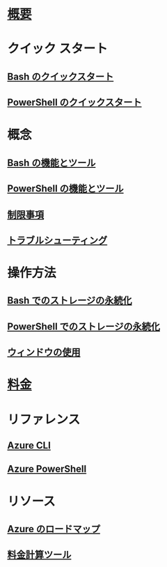 # [概要](overview.md)

# クイック スタート
## [Bash のクイックスタート](quickstart.md)
## [PowerShell のクイックスタート](quickstart-powershell.md)

# 概念
## [Bash の機能とツール](features.md)
## [PowerShell の機能とツール](features-powershell.md)
## [制限事項](limitations.md)
## [トラブルシューティング](troubleshooting.md)

# 操作方法
## [Bash でのストレージの永続化](persisting-shell-storage.md)
## [PowerShell でのストレージの永続化](persisting-shell-storage-powershell.md)
## [ウィンドウの使用](using-the-shell-window.md)

# [料金](pricing.md)

# リファレンス
## [Azure CLI](/cli/azure)
## [Azure PowerShell](/powershell/azure)

# リソース
## [Azure のロードマップ](https://azure.microsoft.com/roadmap/?category=monitoring-management)
## [料金計算ツール](https://azure.microsoft.com/pricing/calculator/)
